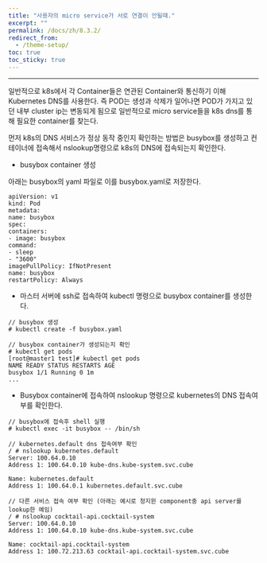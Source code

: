 ```yaml
---
title: "사용자의 micro service가 서로 연결이 안될때."
excerpt: ""
permalink: /docs/zh/8.3.2/
redirect_from:
  - /theme-setup/
toc: true
toc_sticky: true
---
```


---
일반적으로 k8s에서 각 Container들은 연관된 Container와 통신하기 이해 Kubernetes DNS를 사용한다. 즉 POD는 생성과 삭제가 일어나면 POD가 가지고 있던 내부 cluster ip는 변동되게 됨으로 일반적으로 micro service들을 k8s dns를 통해 필요한 container를 찾는다.

먼저 k8s의 DNS 서비스가 정상 동작 중인지 확인하는 방법은 busybox를 생성하고 컨테이너에 접속해서 nslookup명령으로 k8s의 DNS에 접속되는지 확인한다.

* busybox container 생성

아래는 busybox의 yaml 파일로 이를 busybox.yaml로 저장한다.

```
apiVersion: v1
kind: Pod
metadata:
name: busybox
spec:
containers:
- image: busybox
command:
- sleep
- "3600"
imagePullPolicy: IfNotPresent
name: busybox
restartPolicy: Always
```

* 마스터 서버에 ssh로 접속하여 kubectl 명령으로 busybox container를 생성한다.

```
// busybox 생성
# kubectl create -f busybox.yaml

// busybox container가 생성되는지 확인
# kubectl get pods
[root@master1 test]# kubectl get pods
NAME READY STATUS RESTARTS AGE
busybox 1/1 Running 0 1m
...
```

* Busybox container에 접속하여 nslookup 명령으로 kubernetes의 DNS 접속여부를 확인한다.

```
// busybox에 접속후 shell 실행
# kubectl exec -it busybox -- /bin/sh

// kubernetes.default dns 접속여부 확인
/ # nslookup kubernetes.default
Server: 100.64.0.10
Address 1: 100.64.0.10 kube-dns.kube-system.svc.cube

Name: kubernetes.default
Address 1: 100.64.0.1 kubernetes.default.svc.cube

// 다른 서비스 접속 여부 확인 (아래는 예시로 청지윈 component중 api server를 lookup한 예임)
/ # nslookup cocktail-api.cocktail-system
Server: 100.64.0.10
Address 1: 100.64.0.10 kube-dns.kube-system.svc.cube

Name: cocktail-api.cocktail-system
Address 1: 100.72.213.63 cocktail-api.cocktail-system.svc.cube
```
